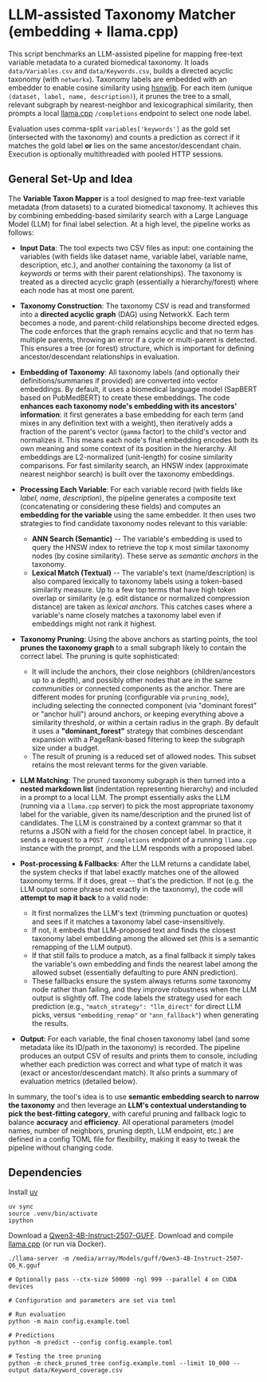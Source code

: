 # LLM-assisted Taxonomy Matcher (embedding + llama.cpp)

This script benchmarks an LLM-assisted pipeline for mapping free-text variable metadata to a curated biomedical taxonomy. It loads `data/Variables.csv` and `data/Keywords.csv`, builds a directed acyclic taxonomy (with `networkx`). Taxonomy labels are embedded with an embedder to enable cosine similarity using [hsnwlib](https://github.com/nmslib/hnswlib). For each item (unique `(dataset, label, name, description)`), it prunes the tree to a small, relevant subgraph by nearest-neighbor and lexicographical similarity, then prompts a local [llama.cpp](https://github.com/ggml-org/llama.cpp) `/completions` endpoint to select one node label.

Evaluation uses comma-split `variables['keywords']` as the gold set (intersected with the taxonomy) and counts a prediction as correct if it matches the gold label **or** lies on the same ancestor/descendant chain. Execution is optionally multithreaded with pooled HTTP sessions.

## General Set-Up and Idea

The **Variable Taxon Mapper** is a tool designed to map free-text variable metadata (from datasets) to a curated biomedical taxonomy. It achieves this by combining embedding-based similarity search with a Large Language Model (LLM) for final label selection. At a high level, the pipeline works as follows:

-   **Input Data**: The tool expects two CSV files as input: one containing the variables (with fields like dataset name, variable label, variable name, description, etc.), and another containing the taxonomy (a list of *keywords* or terms with their parent relationships). The taxonomy is treated as a directed acyclic graph (essentially a hierarchy/forest) where each node has at most one parent.

-   **Taxonomy Construction**: The taxonomy CSV is read and transformed into a **directed acyclic graph** (DAG) using NetworkX. Each term becomes a node, and parent-child relationships become directed edges. The code enforces that the graph remains acyclic and that no term has multiple parents, throwing an error if a cycle or multi-parent is detected. This ensures a tree (or forest) structure, which is important for defining ancestor/descendant relationships in evaluation.

-   **Embedding of Taxonomy**: All taxonomy labels (and optionally their definitions/summaries if provided) are converted into vector embeddings. By default, it uses a biomedical language model (SapBERT based on PubMedBERT) to create these embeddings. The code **enhances each taxonomy node's embedding with its ancestors\' information**: it first generates a base embedding for each term (and mixes in any definition text with a weight), then iteratively adds a fraction of the parent's vector (`gamma` factor) to the child's vector and normalizes it. This means each node's final embedding encodes both its own meaning and some context of its position in the hierarchy. All embeddings are L2-normalized (unit-length) for cosine similarity comparisons. For fast similarity search, an HNSW index (approximate nearest neighbor search) is built over the taxonomy embeddings.

-   **Processing Each Variable**: For each variable record (with fields like *label*, *name*, *description*), the pipeline generates a composite text (concatenating or considering these fields) and computes an **embedding for the variable** using the same embedder. It then uses two strategies to find candidate taxonomy nodes relevant to this variable:

    -  **ANN Search (Semantic)** -- The variable's embedding is used to query the HNSW index to retrieve the top `K` most similar taxonomy nodes (by cosine similarity). These serve as *semantic anchors* in the taxonomy.
    -  **Lexical Match (Textual)** -- The variable's text (name/description) is also compared lexically to taxonomy labels using a token-based similarity measure. Up to a few top terms that have high token overlap or similarity (e.g. edit distance or normalized compression distance) are taken as *lexical anchors*. This catches cases where a variable's name closely matches a taxonomy label even if embeddings might not rank it highest.

-   **Taxonomy Pruning**: Using the above anchors as starting points, the tool **prunes the taxonomy graph** to a small subgraph likely to contain the correct label. The pruning is quite sophisticated:

    - It will include the anchors, their close neighbors (children/ancestors up to a depth), and possibly other nodes that are in the same *communities* or connected components as the anchor. There are different modes for pruning (configurable via `pruning_mode`), including selecting the connected component (via "dominant forest" or "anchor hull") around anchors, or keeping everything above a similarity threshold, or within a certain radius in the graph. By default it uses a **"dominant_forest"** strategy that combines descendant expansion with a PageRank-based filtering to keep the subgraph size under a budget.
    - The result of pruning is a reduced set of allowed nodes. This subset retains the most relevant terms for the given variable.

-   **LLM Matching**: The pruned taxonomy subgraph is then turned into a **nested markdown list** (indentation representing hierarchy) and included in a prompt to a local LLM. The prompt essentially asks the LLM (running via a `llama.cpp` server) to pick the most appropriate taxonomy label for the variable, given its name/description and the pruned list of candidates. The LLM is constrained by a context grammar so that it returns a JSON with a field for the chosen concept label. In practice, it sends a request to a `POST /completions` endpoint of a running `llama.cpp` instance with the prompt, and the LLM responds with a proposed label.

-   **Post-processing & Fallbacks**: After the LLM returns a candidate label, the system checks if that label exactly matches one of the allowed taxonomy terms. If it does, great -- that's the prediction. If not (e.g. the LLM output some phrase not exactly in the taxonomy), the code will **attempt to map it back** to a valid node:

    - It first normalizes the LLM's text (trimming punctuation or quotes) and sees if it matches a taxonomy label case-insensitively.
    - If not, it embeds that LLM-proposed text and finds the closest taxonomy label embedding among the allowed set (this is a semantic remapping of the LLM output).
    - If that still fails to produce a match, as a final fallback it simply takes the variable's own embedding and finds the nearest label among the allowed subset (essentially defaulting to pure ANN prediction).
    - These fallbacks ensure the system always returns *some* taxonomy node rather than failing, and they improve robustness when the LLM output is slightly off. The code labels the strategy used for each prediction (e.g., `"match_strategy": "llm_direct"` for direct LLM picks, versus `"embedding_remap"` or `"ann_fallback"`) when generating the results.

-   **Output**: For each variable, the final chosen taxonomy label (and some metadata like its ID/path in the taxonomy) is recorded. The pipeline produces an output CSV of results and prints them to console, including whether each prediction was correct and what type of match it was (exact or ancestor/descendant match). It also prints a summary of evaluation metrics (detailed below).

In summary, the tool's idea is to use **semantic embedding search to narrow the taxonomy** and then leverage an **LLM's contextual understanding to pick the best-fitting category**, with careful pruning and fallback logic to balance **accuracy** and **efficiency**. All operational parameters (model names, number of neighbors, pruning depth, LLM endpoint, etc.) are defined in a config TOML file for flexibility, making it easy to tweak the pipeline without changing code.


## Dependencies
Install [uv](https://docs.astral.sh/uv/getting-started/installation/)

``` shell
uv sync
source .venv/bin/activate
ipython
```

Download a [Qwen3-4B-Instruct-2507-GUFF](https://huggingface.co/unsloth/Qwen3-4B-Instruct-2507-GGUF).
Download and compile [llama.cpp](https://github.com/ggml-org/llama.cpp) (or run via Docker).

``` shell
./llama-server -m /media/array/Models/guff/Qwen3-4B-Instruct-2507-Q6_K.gguf

# Optionally pass --ctx-size 50000 -ngl 999 --parallel 4 on CUDA devices
```

``` shell
# Configuration and parameters are set via toml

# Run evaluation
python -m main config.example.toml

# Predictions
python -m predict --config config.example.toml

# Testing the tree pruning
python -m check_pruned_tree config.example.toml --limit 10_000 --output data/Keyword_coverage.csv
```
